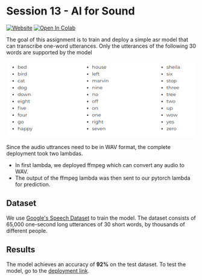 # Session 13 - AI for Sound

[![Website](https://img.shields.io/badge/Website-blue.svg)](https://orionai.github.io/EVA4-OrionAI/speechtotext)
[![Open In Colab](https://colab.research.google.com/assets/colab-badge.svg)](https://colab.research.google.com/drive/1kUdFXQ7UjI7YhEkKMD_RvDZqsr_knCKv?usp=sharing)

The goal of this assignment is to train and deploy a simple asr model that can transcribe one-word utterances. Only the utterances of the following 30 words are supported by the model

<p align="center">
  <img src="images/words.png", alt="words">
</p>

Since the audio uttrances need to be in WAV format, the complete deployment took two lambdas.

- In first lambda, we deployed ffmpeg which can convert any audio to WAV.
- The output of the ffmpeg lambda was then sent to our pytorch lambda for prediction.

## Dataset

We use [Google's Speech Dataset](https://ai.googleblog.com/2017/08/launching-speech-commands-dataset.html) to train the model. The dataset consists of 65,000 one-second long utterances of 30 short words, by thousands of different people.

## Results

The model achieves an accuracy of **92%** on the test dataset. To test the model, go to the [deployment link](https://orionai.github.io/EVA4-OrionAI/speechtotext).
